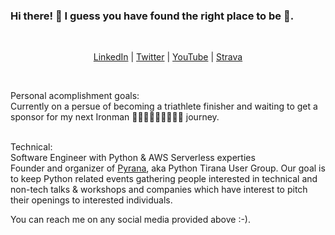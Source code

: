 ### Hi there! 👋 I guess you have found the right place to be 🙂.

<br>

<p align="center" valign="center">
    <a href="https://www.linkedin.com/in/ecukalla/">LinkedIn</a> | 
    <a href="https://twitter.com/ecukalla">Twitter</a> |
    <a href="https://youtube.com/ecukalla">YouTube</a> | 
    <a href="https://www.strava.com/athletes/ecukalla">Strava</a>
</p>

<br>

Personal acomplishment goals:<br>
Currently on a persue of becoming a triathlete finisher and waiting to get a sponsor for my next Ironman 🏊🏻‍♂️🚴🏻‍♂️🏃🏻‍♂️ journey.

<br>
Technical:<br>
Software Engineer with Python & AWS Serverless experties

<br>
Founder and organizer of <a href="https://www.linkedin.com/company/pythontirana">Pyrana</a>, aka Python Tirana User Group. Our goal is to keep Python related events gathering people interested in technical and non-tech talks & workshops and companies which have interest to pitch their openings to interested individuals.

<br>

You can reach me on any social media provided above :-).